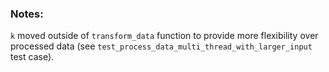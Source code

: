 ### Notes:

`k` moved outside of `transform_data` function to provide more flexibility over processed data (see `test_process_data_multi_thread_with_larger_input` test case).
